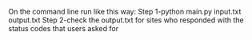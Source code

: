 On the command line run like this way:
Step 1-python main.py input.txt <site> output.txt
Step 2-check the output.txt for sites who responded with the status codes that users asked for
